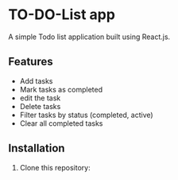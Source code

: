 # TO-DO-List app


A simple Todo list application built using React.js.

## Features

- Add tasks
- Mark tasks as completed
- edit the task
- Delete tasks
- Filter tasks by status (completed, active)
- Clear all completed tasks


## Installation

1. Clone this repository: